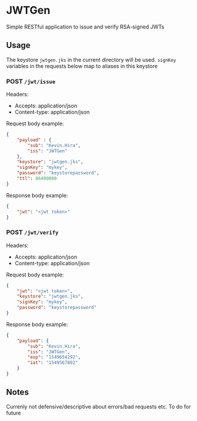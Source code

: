 # JWTGen

Simple RESTful application to issue and verify RSA-signed JWTs

## Usage

The keystore `jwtgen.jks` in the current directory will be used. `signKey` variables in the requests below map to aliases in this keystore

### POST `/jwt/issue`

Headers:
- Accepts: application/json
- Content-type: application/json

Request body example:
```json
{
    "payload" : {
        "sub": "Kevin.Hira",
        "iss": "JWTGen"
    },
    "keystore": "jwtgen.jks",
    "signKey": "mykey",
    "password": "keystorepassword",
    "ttl": 86400000
}
```

Response body example:
```json
{
    "jwt": "<jwt token>"
}
```

### POST `/jwt/verify`

Headers:
- Accepts: application/json
- Content-type: application/json

Request body example:
```json
{
    "jwt": "<jwt token>",
    "keystore": "jwtgen.jks",
    "signKey": "mykey",
    "password": "keystorepassword"
}
```

Response body example:
```json
{
    "payload": {
        "sub": "Kevin.Hira",
        "iss": "JWTGen",
        "exp": "1549654292",
        "iat": "1549567892"
    }
}
```

## Notes

Currenly not defensive/descriptive about errors/bad requests etc. To do for future
